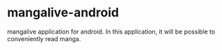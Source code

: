# mangalive-android
mangalive application for android.
In this application, it will be possible to conveniently read manga.
